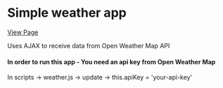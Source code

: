 # Simple weather app
[View Page](http://www.amrdesai.com/projects/weather-app/index.html)

Uses AJAX to receive data from Open Weather Map API 

#### In order to run this app - You need an api key from Open Weather Map
In scripts -> weather.js -> update -> this.apiKey = 'your-api-key'
